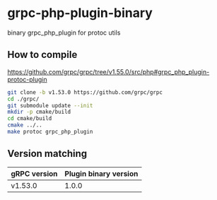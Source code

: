 # grpc-php-plugin-binary
binary grpc_php_plugin for protoc utils


## How to compile

https://github.com/grpc/grpc/tree/v1.55.0/src/php#grpc_php_plugin-protoc-plugin

```bash
git clone -b v1.53.0 https://github.com/grpc/grpc
cd ./grpc/
git submodule update --init
mkdir -p cmake/build
cd cmake/build
cmake ../..
make protoc grpc_php_plugin
```

## Version matching

| gRPC version | Plugin binary version |
|--------------|-----------------------|
| v1.53.0      | 1.0.0                 |